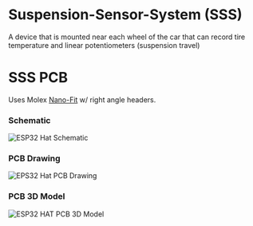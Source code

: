 # Suspension-Sensor-System (SSS)
A device that is mounted near each wheel of the car that can record tire temperature and linear potentiometers (suspension travel)

# SSS PCB
Uses Molex [Nano-Fit](https://www.molex.com/en-us/part-list/105313) w/ right angle headers.

### Schematic
![ESP32 Hat Schematic]()
### PCB Drawing
![EPS32 Hat PCB Drawing]()
### PCB 3D Model
![ESP32 HAT PCB 3D Model]()